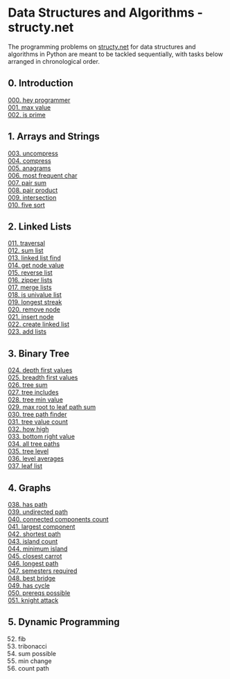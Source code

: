 # Data Structures and Algorithms - structy.net 

The programming problems on  [structy.net](https://structy.net/) for data structures and algorithms in Python are meant to be tackled sequentially, with tasks below arranged in chronological order.

## 0. Introduction

[000. hey programmer](https://github.com/MoigeMatino/structy.net/tree/main/introduction/hey_programmer)   
[001. max value](https://github.com/MoigeMatino/structy.net/tree/main/introduction/max_value)  
[002. is prime](https://github.com/MoigeMatino/structy.net/tree/main/introduction/is_prime)  

## 1. Arrays and Strings

[003. uncompress](https://github.com/MoigeMatino/structy.net/tree/main/arrays_and_strings/uncompress)   
[004. compress](https://github.com/MoigeMatino/structy.net/tree/main/arrays_and_strings/compress)   
[005. anagrams](https://github.com/MoigeMatino/structy.net/tree/main/arrays_and_strings/anagrams)   
[006. most frequent char](https://github.com/MoigeMatino/structy.net/tree/main/arrays_and_strings/most_frequent_char)  
[007. pair sum](https://github.com/MoigeMatino/structy.net/tree/main/arrays_and_strings/pair_sum)    
[008. pair product](https://github.com/MoigeMatino/structy.net/tree/main/arrays_and_strings/pair_product)       
[009. intersection](https://github.com/MoigeMatino/structy.net/tree/main/arrays_and_strings/intersection)  
[010. five sort](https://github.com/MoigeMatino/structy.net/tree/main/arrays_and_strings/five_sort)  

## 2. Linked Lists  

[011. traversal](https://github.com/MoigeMatino/structy.net/tree/main/linked_lists/traversal)  
[012. sum list](https://github.com/MoigeMatino/structy.net/tree/main/linked_lists/sum_list)  
[013. linked list find](https://github.com/MoigeMatino/structy.net/tree/main/linked_lists/linked_list_find)  
[014. get node value](https://github.com/MoigeMatino/structy.net/tree/main/linked_lists/get_node_value)  
[015. reverse list](https://github.com/MoigeMatino/structy.net/tree/main/linked_lists/reverse_linked_list)  
[016. zipper lists](https://github.com/MoigeMatino/structy.net/tree/main/linked_lists/zipper_lists)    
[017. merge lists](https://github.com/MoigeMatino/structy.net/tree/main/linked_lists/merge_lists)  
[018. is univalue list](https://github.com/MoigeMatino/structy.net/tree/main/linked_lists/is_univalue_list)  
[019. longest streak](https://github.com/MoigeMatino/structy.net/tree/main/linked_lists/longest_streak)  
[020. remove node](https://github.com/MoigeMatino/structy.net/tree/main/linked_lists/remove_node)  
[021. insert node](https://github.com/MoigeMatino/structy.net/tree/main/linked_lists/insert_node)    
[022. create linked list](https://github.com/MoigeMatino/structy.net/tree/main/linked_lists/create_linked_list)    
[023. add lists](https://github.com/MoigeMatino/structy.net/tree/main/linked_lists/add_linked_lists)    

## 3. Binary Tree

[024. depth first values](https://github.com/MoigeMatino/structy.net/tree/main/binary_tree/depth_first_values)  
[025. breadth first values](https://github.com/MoigeMatino/structy.net/tree/main/binary_tree/breadth_first_values)  
[026. tree sum](https://github.com/MoigeMatino/structy.net/tree/main/binary_tree/tree_sum)  
[027. tree includes](https://github.com/MoigeMatino/structy.net/tree/main/binary_tree/tree_includes)  
[028. tree min value](https://github.com/MoigeMatino/structy.net/tree/main/binary_tree/tree_min_value)  
[029. max root to leaf path sum](https://github.com/MoigeMatino/structy.net/tree/main/binary_tree/max_path_root_sum)  
[030. tree path finder](https://github.com/MoigeMatino/structy.net/tree/main/binary_tree/tree_path_finder)  
[031. tree value count](https://github.com/MoigeMatino/structy.net/tree/main/binary_tree/tree_value_count)  
[032. how high](https://github.com/MoigeMatino/structy.net/tree/main/binary_tree/how_high)  
[033. bottom right value](https://github.com/MoigeMatino/structy.net/tree/main/binary_tree/bottom_right_value)   
[034. all tree paths](https://github.com/MoigeMatino/structy.net/tree/main/binary_tree/all_tree_paths)  
[035. tree level](https://github.com/MoigeMatino/structy.net/tree/main/binary_tree/tree_levels)  
[036. level averages](https://github.com/MoigeMatino/structy.net/tree/main/binary_tree/level_averages)  
[037. leaf list](https://github.com/MoigeMatino/structy.net/edit/main/binary_tree/leaf_list)  

## 4. Graphs

[038. has path](https://github.com/MoigeMatino/data-structures-algorithms-structy/tree/main/graphs/has_path)  
[039. undirected path](https://github.com/MoigeMatino/data-structures-algorithms-structy/tree/main/graphs/undirected_path)  
[040. connected components count](https://github.com/MoigeMatino/data-structures-algorithms-structy/tree/main/graphs/connected_components)  
[041. largest component](https://github.com/MoigeMatino/data-structures-algorithms-structy/tree/main/graphs/largest_component)  
[042. shortest path](https://github.com/MoigeMatino/data-structures-algorithms-structy/tree/main/graphs/shortest_path)    
[043. island count](https://github.com/MoigeMatino/data-structures-algorithms-structy/tree/main/graphs/island_count)  
[044. minimum island](https://github.com/MoigeMatino/data-structures-algorithms-structy/tree/main/graphs/minimum_island)  
[045. closest carrot](https://github.com/MoigeMatino/data-structures-algorithms-structy/tree/main/graphs/closest_carrot)  
[046. longest path](https://github.com/MoigeMatino/data-structures-algorithms-structy/tree/main/graphs/longest_path)  
[047. semesters required](https://github.com/MoigeMatino/data-structures-algorithms-structy/tree/main/graphs/semesters_required)  
[048. best bridge](https://github.com/MoigeMatino/data-structures-algorithms-structy/tree/main/graphs/best_bridge)  
[049. has cycle](https://github.com/MoigeMatino/data-structures-algorithms-structy/tree/main/graphs/has_cycle)  
[050. prereqs possible](https://github.com/MoigeMatino/data-structures-algorithms-structy/tree/main/graphs/prereqs_available)  
[051. knight attack](https://github.com/MoigeMatino/data-structures-algorithms-structy/tree/main/graphs/knight_attack)  

## 5. Dynamic Programming  

052. fib  
053. tribonacci
054. sum possible  
055. min change  
056. count path  




